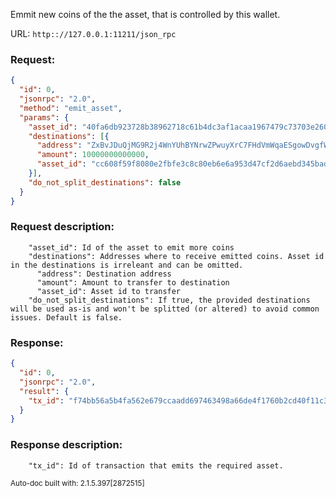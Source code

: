 Emmit new coins of the the asset, that is controlled by this wallet.

URL: ```http:://127.0.0.1:11211/json_rpc```
### Request: 
```json
{
  "id": 0,
  "jsonrpc": "2.0",
  "method": "emit_asset",
  "params": {
    "asset_id": "40fa6db923728b38962718c61b4dc3af1acaa1967479c73703e260dc3609c58d",
    "destinations": [{
      "address": "ZxBvJDuQjMG9R2j4WnYUhBYNrwZPwuyXrC7FHdVmWqaESgowDvgfWtiXeNGu8Px9B24pkmjsA39fzSSiEQG1ekB225ZnrMTBp",
      "amount": 10000000000000,
      "asset_id": "cc608f59f8080e2fbfe3c8c80eb6e6a953d47cf2d6aebd345bada3a1cab99852"
    }],
    "do_not_split_destinations": false
  }
}
```
### Request description: 
```
    "asset_id": Id of the asset to emit more coins
    "destinations": Addresses where to receive emitted coins. Asset id in the destinations is irreleant and can be omitted.
      "address": Destination address
      "amount": Amount to transfer to destination
      "asset_id": Asset id to transfer
    "do_not_split_destinations": If true, the provided destinations will be used as-is and won't be splitted (or altered) to avoid common issues. Default is false.

```
### Response: 
```json
{
  "id": 0,
  "jsonrpc": "2.0",
  "result": {
    "tx_id": "f74bb56a5b4fa562e679ccaadd697463498a66de4f1760b2cd40f11c3a00a7a8"
  }
}
```
### Response description: 
```
    "tx_id": Id of transaction that emits the required asset.

```
<sub>Auto-doc built with: 2.1.5.397[2872515]</sub>